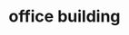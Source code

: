 ---
layout: smileys&emotion
title: office building
emoji: office_building
permalink: 🏢.html
image: assets/img/3moji/office_building.png
---